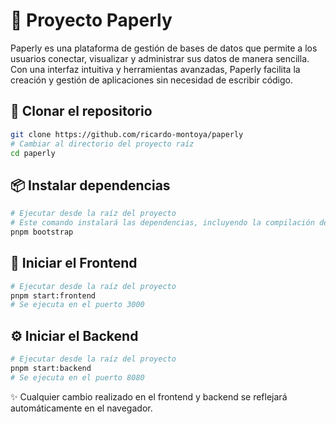 # 📄 Proyecto Paperly

Paperly es una plataforma de gestión de bases de datos que permite a los usuarios conectar, visualizar y administrar sus datos de manera sencilla. Con una interfaz intuitiva y herramientas avanzadas, Paperly facilita la creación y gestión de aplicaciones sin necesidad de escribir código.

## 🚀 Clonar el repositorio

```sh
git clone https://github.com/ricardo-montoya/paperly
# Cambiar al directorio del proyecto raíz
cd paperly
```

## 📦 Instalar dependencias

```sh
# Ejecutar desde la raíz del proyecto
# Este comando instalará las dependencias, incluyendo la compilación del SDK
pnpm bootstrap
```

## 🎨 Iniciar el Frontend

```sh
# Ejecutar desde la raíz del proyecto
pnpm start:frontend
# Se ejecuta en el puerto 3000
```

## ⚙️ Iniciar el Backend

```sh
# Ejecutar desde la raíz del proyecto
pnpm start:backend
# Se ejecuta en el puerto 8080
```

✨ Cualquier cambio realizado en el frontend y backend se reflejará automáticamente en el navegador.
